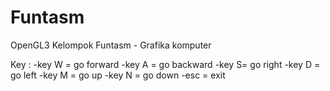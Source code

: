 # Funtasm
OpenGL3
Kelompok Funtasm - Grafika komputer

Key :
-key W = go forward
-key A = go backward
-key S= go right
-key D = go left
-key M = go up
-key N = go down
-esc = exit
